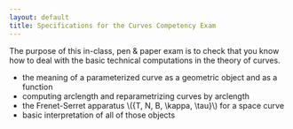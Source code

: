 ```yaml
---
layout: default
title: Specifications for the Curves Competency Exam
---
```


The purpose of this in-class, pen &amp; paper exam is to check that you know how
to deal with the basic technical computations in the theory of curves.

* the meaning of a parameterized curve as a geometric object and as a function
* computing arclength and reparametrizing curves by arclength
* the Frenet-Serret apparatus \\(\{T, N, B, \kappa, \tau\}\\) for a space curve
* basic interpretation of all of those objects
